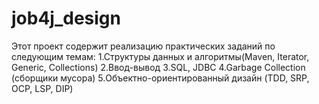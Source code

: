 # job4j_design

Этот проект содержит реализацию практических заданий по следующим темам:
1.Структуры данных и алгоритмы(Maven, Iterator, Generic, Collections)
2.Ввод-вывод
3.SQL, JDBC
4.Garbage Collection (сборщики мусора)
5.Объектно-ориентированный дизайн (TDD, SRP, OCP, LSP, DIP)